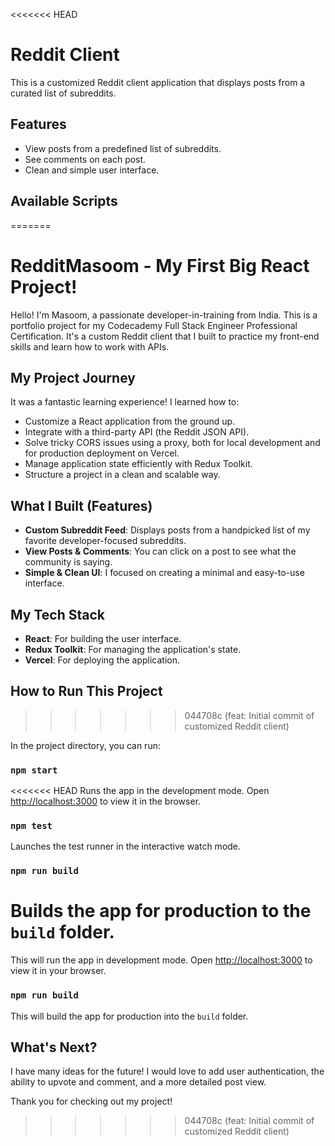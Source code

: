 <<<<<<< HEAD
# Reddit Client

This is a customized Reddit client application that displays posts from a curated list of subreddits.

## Features

-   View posts from a predefined list of subreddits.
-   See comments on each post.
-   Clean and simple user interface.

## Available Scripts
=======
# RedditMasoom - My First Big React Project!

Hello! I'm Masoom, a passionate developer-in-training from India. This is a portfolio project for my Codecademy Full Stack Engineer Professional Certification. It's a custom Reddit client that I built to practice my front-end skills and learn how to work with APIs.

## My Project Journey

It was a fantastic learning experience! I learned how to:

*   Customize a React application from the ground up.
*   Integrate with a third-party API (the Reddit JSON API).
*   Solve tricky CORS issues using a proxy, both for local development and for production deployment on Vercel.
*   Manage application state efficiently with Redux Toolkit.
*   Structure a project in a clean and scalable way.

## What I Built (Features)

*   **Custom Subreddit Feed**: Displays posts from a handpicked list of my favorite developer-focused subreddits.
*   **View Posts & Comments**: You can click on a post to see what the community is saying.
*   **Simple & Clean UI**: I focused on creating a minimal and easy-to-use interface.

## My Tech Stack

*   **React**: For building the user interface.
*   **Redux Toolkit**: For managing the application's state.
*   **Vercel**: For deploying the application.

## How to Run This Project
>>>>>>> 044708c (feat: Initial commit of customized Reddit client)

In the project directory, you can run:

### `npm start`

<<<<<<< HEAD
Runs the app in the development mode.
Open [http://localhost:3000](http://localhost:3000) to view it in the browser.

### `npm test`

Launches the test runner in the interactive watch mode.

### `npm run build`

Builds the app for production to the `build` folder.
=======
This will run the app in development mode. Open [http://localhost:3000](http://localhost:3000) to view it in your browser.

### `npm run build`

This will build the app for production into the `build` folder.

## What's Next?

I have many ideas for the future! I would love to add user authentication, the ability to upvote and comment, and a more detailed post view.

Thank you for checking out my project!
>>>>>>> 044708c (feat: Initial commit of customized Reddit client)
